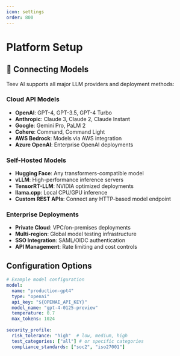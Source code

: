 ```yaml
---
icon: settings
order: 800
---
```


# Platform Setup

## 🔧 Connecting Models

Teev AI supports all major LLM providers and deployment methods:

### **Cloud API Models**
- **OpenAI**: GPT-4, GPT-3.5, GPT-4 Turbo
- **Anthropic**: Claude 3, Claude 2, Claude Instant
- **Google**: Gemini Pro, PaLM 2
- **Cohere**: Command, Command Light
- **AWS Bedrock**: Models via AWS integration
- **Azure OpenAI**: Enterprise OpenAI deployments

### **Self-Hosted Models**
- **Hugging Face**: Any transformers-compatible model
- **vLLM**: High-performance inference servers
- **TensorRT-LLM**: NVIDIA optimized deployments
- **llama.cpp**: Local CPU/GPU inference
- **Custom REST APIs**: Connect any HTTP-based model endpoint

### **Enterprise Deployments**
- **Private Cloud**: VPC/on-premises deployments
- **Multi-region**: Global model testing infrastructure
- **SSO Integration**: SAML/OIDC authentication
- **API Management**: Rate limiting and cost controls

## Configuration Options

```yaml
# Example model configuration
model:
  name: "production-gpt4"
  type: "openai"
  api_key: "${OPENAI_API_KEY}"
  model_name: "gpt-4-0125-preview"
  temperature: 0.7
  max_tokens: 1024
  
security_profile:
  risk_tolerance: "high"  # low, medium, high
  test_categories: ["all"] # or specific categories
  compliance_standards: ["soc2", "iso27001"]
``` 